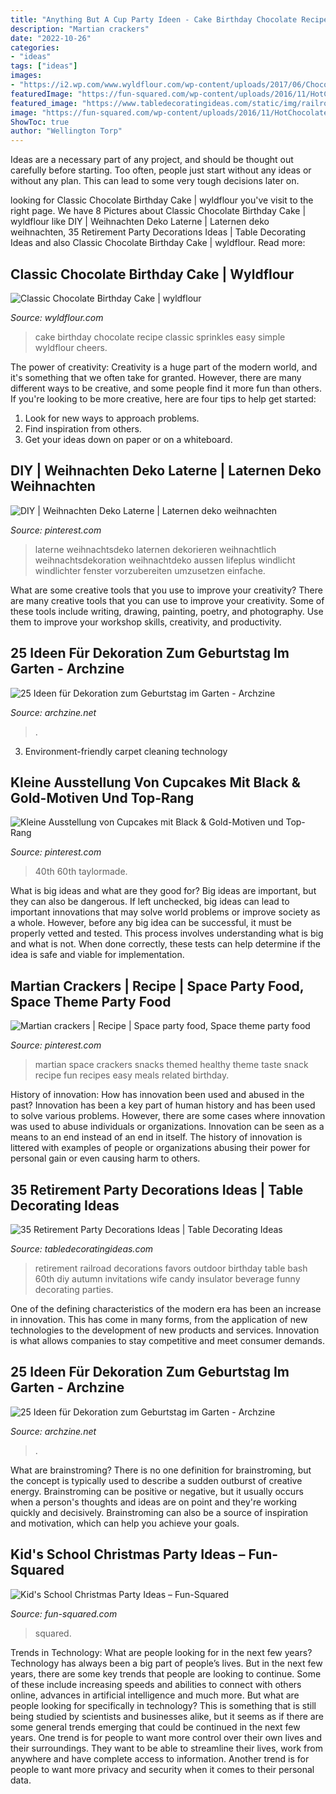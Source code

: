 ```yaml
---
title: "Anything But A Cup Party Ideen - Cake Birthday Chocolate Recipe Classic Sprinkles Easy Simple Wyldflour Cheers"
description: "Martian crackers"
date: "2022-10-26"
categories:
- "ideas"
tags: ["ideas"]
images:
- "https://i2.wp.com/www.wyldflour.com/wp-content/uploads/2017/06/Chocolate-Birthday-Cake-4.jpg"
featuredImage: "https://fun-squared.com/wp-content/uploads/2016/11/HotChocolateBar2.jpg"
featured_image: "https://www.tabledecoratingideas.com/static/img/railroad-retirement-party-favors-in-blue-730.jpg"
image: "https://fun-squared.com/wp-content/uploads/2016/11/HotChocolateBar2.jpg"
ShowToc: true
author: "Wellington Torp"
---
```



Ideas are a necessary part of any project, and should be thought out carefully before starting. Too often, people just start without any ideas or without any plan. This can lead to some very tough decisions later on.

	

		
looking for Classic Chocolate Birthday Cake | wyldflour you've visit to the right page. We have 8 Pictures about Classic Chocolate Birthday Cake | wyldflour like DIY | Weihnachten Deko Laterne | Laternen deko weihnachten, 35 Retirement Party Decorations Ideas | Table Decorating Ideas and also Classic Chocolate Birthday Cake | wyldflour. Read more:
		
    
## Classic Chocolate Birthday Cake | Wyldflour

<img loading=lazy src="https://i2.wp.com/www.wyldflour.com/wp-content/uploads/2017/06/Chocolate-Birthday-Cake-4.jpg" onerror="this.onerror=null;this.src='https://tse4.mm.bing.net/th?id=OIP.KEcADAk-kgh-hO1hp0vxsQHaLH&amp;pid=15.1';" alt="Classic Chocolate Birthday Cake | wyldflour">

_Source: wyldflour.com_

>cake birthday chocolate recipe classic sprinkles easy simple wyldflour cheers. 

	

The power of creativity:
Creativity is a huge part of the modern world, and it's something that we often take for granted. However, there are many different ways to be creative, and some people find it more fun than others. If you're looking to be more creative, here are four tips to help get started:
1. Look for new ways to approach problems.
2. Find inspiration from others.
3. Get your ideas down on paper or on a whiteboard.

    
## DIY | Weihnachten Deko Laterne | Laternen Deko Weihnachten

<img loading=lazy src="https://i.pinimg.com/736x/fd/83/74/fd83742935623df7ea3c38eb459e969e.jpg" onerror="this.onerror=null;this.src='https://tse2.mm.bing.net/th?id=OIP.yYvc7BbVnvBKVfSgGYd5aQHaJQ&amp;pid=15.1';" alt="DIY | Weihnachten Deko Laterne | Laternen deko weihnachten">

_Source: pinterest.com_

>laterne weihnachtsdeko laternen dekorieren weihnachtlich weihnachtsdekoration weihnachtdeko aussen lifeplus windlicht windlichter fenster vorzubereiten umzusetzen einfache. 

	

What are some creative tools that you use to improve your creativity?
There are many creative tools that you can use to improve your creativity. Some of these tools include writing, drawing, painting, poetry, and photography. Use them to improve your workshop skills, creativity, and productivity.

    
## 25 Ideen Für Dekoration Zum Geburtstag Im Garten - Archzine

<img loading=lazy src="https://archzine.net/wp-content/uploads/2014/08/dekoration-zum-geburtstag-outdoor-party.jpg" onerror="this.onerror=null;this.src='https://tse4.mm.bing.net/th?id=OIP.M2CKFhuaVLxr1fLrviZXfAHaHa&amp;pid=15.1';" alt="25 Ideen für Dekoration zum Geburtstag im Garten - Archzine">

_Source: archzine.net_

>. 

	

3. Environment-friendly carpet cleaning technology 

    
## Kleine Ausstellung Von Cupcakes Mit Black &amp; Gold-Motiven Und Top-Rang

<img loading=lazy src="https://i.pinimg.com/originals/df/8f/a3/df8fa315ab1a29d4e479d6b661766506.jpg" onerror="this.onerror=null;this.src='https://tse2.mm.bing.net/th?id=OIP.caDPWAQAOXquFfI2qLmVkQHaJ6&amp;pid=15.1';" alt="Kleine Ausstellung von Cupcakes mit Black &amp; Gold-Motiven und Top-Rang">

_Source: pinterest.com_

>40th 60th taylormade. 

	

What is big ideas and what are they good for?
Big ideas are important, but they can also be dangerous. If left unchecked, big ideas can lead to important innovations that may solve world problems or improve society as a whole. However, before any big idea can be successful, it must be properly vetted and tested. This process involves understanding what is big and what is not. When done correctly, these tests can help determine if the idea is safe and viable for implementation.

    
## Martian Crackers | Recipe | Space Party Food, Space Theme Party Food

<img loading=lazy src="https://i.pinimg.com/originals/ac/06/f4/ac06f434c334833e0ce9d6abaad52bcb.jpg" onerror="this.onerror=null;this.src='https://tse3.mm.bing.net/th?id=OIP.vm5glWqzHn7Twq-TGM5UugHaD4&amp;pid=15.1';" alt="Martian crackers | Recipe | Space party food, Space theme party food">

_Source: pinterest.com_

>martian space crackers snacks themed healthy theme taste snack recipe fun recipes easy meals related birthday. 

	

History of innovation: How has innovation been used and abused in the past?
Innovation has been a key part of human history and has been used to solve various problems. However, there are some cases where innovation was used to abuse individuals or organizations. Innovation can be seen as a means to an end instead of an end in itself. The history of innovation is littered with examples of people or organizations abusing their power for personal gain or even causing harm to others.

    
## 35 Retirement Party Decorations Ideas | Table Decorating Ideas

<img loading=lazy src="https://www.tabledecoratingideas.com/static/img/railroad-retirement-party-favors-in-blue-730.jpg" onerror="this.onerror=null;this.src='https://tse3.mm.bing.net/th?id=OIP.sboCP25MONL2Hk1deW1SpwHaLH&amp;pid=15.1';" alt="35 Retirement Party Decorations Ideas | Table Decorating Ideas">

_Source: tabledecoratingideas.com_

>retirement railroad decorations favors outdoor birthday table bash 60th diy autumn invitations wife candy insulator beverage funny decorating parties. 

	

One of the defining characteristics of the modern era has been an increase in innovation. This has come in many forms, from the application of new technologies to the development of new products and services. Innovation is what allows companies to stay competitive and meet consumer demands.

    
## 25 Ideen Für Dekoration Zum Geburtstag Im Garten - Archzine

<img loading=lazy src="https://archzine.net/wp-content/uploads/2014/08/dekoration-zum-geburtstag-garten-party-tisch.jpg" onerror="this.onerror=null;this.src='https://tse1.mm.bing.net/th?id=OIP.N8PF47iQEe5RT2-0mJem9wHaJ4&amp;pid=15.1';" alt="25 Ideen für Dekoration zum Geburtstag im Garten - Archzine">

_Source: archzine.net_

>. 

	

What are brainstroming?
There is no one definition for brainstroming, but the concept is typically used to describe a sudden outburst of creative energy. Brainstroming can be positive or negative, but it usually occurs when a person's thoughts and ideas are on point and they're working quickly and decisively. Brainstroming can also be a source of inspiration and motivation, which can help you achieve your goals.

    
## Kid&#039;s School Christmas Party Ideas – Fun-Squared

<img loading=lazy src="https://fun-squared.com/wp-content/uploads/2016/11/HotChocolateBar2.jpg" onerror="this.onerror=null;this.src='https://tse3.mm.bing.net/th?id=OIP.NdokkEyPMv72RWcFy380YgHaKe&amp;pid=15.1';" alt="Kid&#039;s School Christmas Party Ideas – Fun-Squared">

_Source: fun-squared.com_

>squared. 

	

Trends in Technology: What are people looking for in the next few years?
Technology has always been a big part of people’s lives. But in the next few years, there are some key trends that people are looking to continue. 
Some of these include increasing speeds and abilities to connect with others online, advances in artificial intelligence and much more. 
But what are people looking for specifically in technology? This is something that is still being studied by scientists and businesses alike, but it seems as if there are some general trends emerging that could be continued in the next few years. 
One trend is for people to want more control over their own lives and their surroundings. They want to be able to streamline their lives, work from anywhere and have complete access to information. 
Another trend is for people to want more privacy and security when it comes to their personal data.

